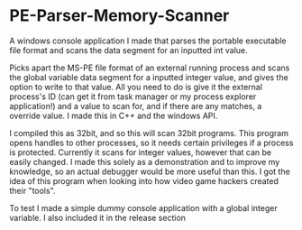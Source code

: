 # PE-Parser-Memory-Scanner
A windows console application I made that parses the portable executable file format and scans the data segment for an inputted int value.

Picks apart the MS-PE file format of an external running process and scans the global variable data segment for a inputted integer value, and gives the option to write to that value. All you need to do is give it the external process's ID (can get it from task manager or my process explorer application!) and a value to scan for, and if there are any matches, a override value. I made this in C++ and the windows API.

I compiled this as 32bit, and so this will scan 32bit programs. This program opens handles to other processes, so it needs certain privileges if a process is protected. Currently it scans for integer values, however that can be easily changed. I made this solely as a demonstration and to improve my knowledge, so an actual debugger would be more useful than this. I got the idea of this program when looking into how video game hackers created their "tools".

To test I made a simple dummy console application with a global integer variable. I also included it in the release section
